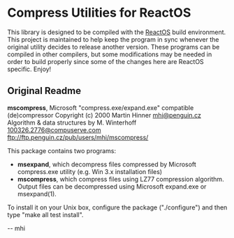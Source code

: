 # Compress Utilities for ReactOS #

This library is designed to be compiled with the [ReactOS](http://reactos.org/) build environment. This project is maintained to help keep the program in sync whenever the original utility decides to release another version. These programs can be compiled in other compilers, but some modifications may be needed in order to build properly since some of the changes here are ReactOS specific. Enjoy!

## Original Readme ##

**mscompress**, Microsoft "compress.exe/expand.exe" compatible (de)compressor
Copyright (c) 2000 Martin Hinner <mhi@penguin.cz>
Algorithm & data structures by M. Winterhoff <100326.2776@compuserve.com>
ftp://ftp.penguin.cz/pub/users/mhi/mscompress/

This package contains two programs:

- **msexpand**, which decompress files compressed by Microsoft compress.exe utility (e.g. Win 3.x installation files)
- **mscompress**, which compress files using LZ77 compression algorithm. Output files can be decompressed using Microsoft expand.exe or msexpand(1).

To install it on your Unix box, configure the package ("./configure") and then type "make all test install".

-- mhi
